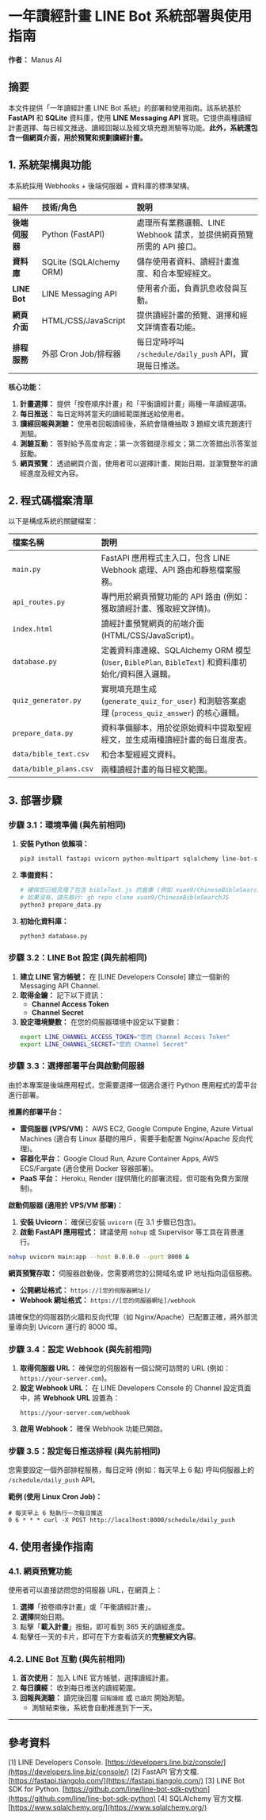 # 一年讀經計畫 LINE Bot 系統部署與使用指南

**作者：** Manus AI

## 摘要

本文件提供「一年讀經計畫 LINE Bot 系統」的部署和使用指南。該系統基於 **FastAPI** 和 **SQLite** 資料庫，使用 **LINE Messaging API** 實現。它提供兩種讀經計畫選擇、每日經文推送、讀經回報以及經文填充題測驗等功能。**此外，系統還包含一個網頁介面，用於預覽和規劃讀經計畫。**

## 1. 系統架構與功能

本系統採用 Webhooks + 後端伺服器 + 資料庫的標準架構。

| 組件 | 技術/角色 | 說明 |
| :--- | :--- | :--- |
| **後端伺服器** | Python (FastAPI) | 處理所有業務邏輯、LINE Webhook 請求，並提供網頁預覽所需的 API 接口。 |
| **資料庫** | SQLite (SQLAlchemy ORM) | 儲存使用者資料、讀經計畫進度、和合本聖經經文。 |
| **LINE Bot** | LINE Messaging API | 使用者介面，負責訊息收發與互動。 |
| **網頁介面** | HTML/CSS/JavaScript | 提供讀經計畫的預覽、選擇和經文詳情查看功能。 |
| **排程服務** | 外部 Cron Job/排程器 | 每日定時呼叫 `/schedule/daily_push` API，實現每日推送。 |

**核心功能：**

1.  **計畫選擇：** 提供「按卷順序計畫」和「平衡讀經計畫」兩種一年讀經選項。
2.  **每日推送：** 每日定時將當天的讀經範圍推送給使用者。
3.  **讀經回報與測驗：** 使用者回報讀經後，系統會隨機抽取 3 題經文填充題進行測驗。
4.  **測驗互動：** 答對給予高度肯定；第一次答錯提示經文；第二次答錯出示答案並鼓勵。
5.  **網頁預覽：** 透過網頁介面，使用者可以選擇計畫、開始日期，並瀏覽整年的讀經進度及經文內容。

## 2. 程式碼檔案清單

以下是構成系統的關鍵檔案：

| 檔案名稱 | 說明 |
| :--- | :--- |
| `main.py` | FastAPI 應用程式主入口，包含 LINE Webhook 處理、API 路由和靜態檔案服務。 |
| `api_routes.py` | 專門用於網頁預覽功能的 API 路由 (例如：獲取讀經計畫、獲取經文詳情)。 |
| `index.html` | 讀經計畫預覽網頁的前端介面 (HTML/CSS/JavaScript)。 |
| `database.py` | 定義資料庫連線、SQLAlchemy ORM 模型 (`User`, `BiblePlan`, `BibleText`) 和資料庫初始化/資料匯入邏輯。 |
| `quiz_generator.py` | 實現填充題生成 (`generate_quiz_for_user`) 和測驗答案處理 (`process_quiz_answer`) 的核心邏輯。 |
| `prepare_data.py` | 資料準備腳本，用於從原始資料中提取聖經經文，並生成兩種讀經計畫的每日進度表。 |
| `data/bible_text.csv` | 和合本聖經經文資料。 |
| `data/bible_plans.csv` | 兩種讀經計畫的每日經文範圍。 |

## 3. 部署步驟

### 步驟 3.1：環境準備 (與先前相同)

1.  **安裝 Python 依賴項：**
    ```bash
    pip3 install fastapi uvicorn python-multipart sqlalchemy line-bot-sdk pandas
    ```

2.  **準備資料：**
    ```bash
    # 確保您已經克隆了包含 bibleText.js 的倉庫 (例如 xuan9/ChineseBibleSearchJS)
    # 如果沒有，請先執行: gh repo clone xuan9/ChineseBibleSearchJS
    python3 prepare_data.py
    ```

3.  **初始化資料庫：**
    ```bash
    python3 database.py
    ```

### 步驟 3.2：LINE Bot 設定 (與先前相同)

1.  **建立 LINE 官方帳號：** 在 [LINE Developers Console] 建立一個新的 Messaging API Channel.
2.  **取得金鑰：** 記下以下資訊：
    *   **Channel Access Token**
    *   **Channel Secret**
3.  **設定環境變數：** 在您的伺服器環境中設定以下變數：
    ```bash
    export LINE_CHANNEL_ACCESS_TOKEN="您的 Channel Access Token"
    export LINE_CHANNEL_SECRET="您的 Channel Secret"
    ```

### 步驟 3.3：選擇部署平台與啟動伺服器

由於本專案是後端應用程式，您需要選擇一個適合運行 Python 應用程式的雲平台進行部署。

**推薦的部署平台：**
*   **雲伺服器 (VPS/VM)：** AWS EC2, Google Compute Engine, Azure Virtual Machines (適合有 Linux 基礎的用戶，需要手動配置 Nginx/Apache 反向代理)。
*   **容器化平台：** Google Cloud Run, Azure Container Apps, AWS ECS/Fargate (適合使用 Docker 容器部署)。
*   **PaaS 平台：** Heroku, Render (提供簡化的部署流程，但可能有免費方案限制)。

**啟動伺服器 (適用於 VPS/VM 部署)：**

1.  **安裝 Uvicorn：** 確保已安裝 `uvicorn` (在 3.1 步驟已包含)。
2.  **啟動 FastAPI 應用程式：** 建議使用 `nohup` 或 Supervisor 等工具在背景運行。

```bash
nohup uvicorn main:app --host 0.0.0.0 --port 8000 &
```
**網頁預覽存取：** 伺服器啟動後，您需要將您的公開域名或 IP 地址指向這個服務。
*   **公開網址格式：** `https://[您的伺服器網址]/`
*   **Webhook 網址格式：** `https://[您的伺服器網址]/webhook`

請確保您的伺服器防火牆和反向代理（如 Nginx/Apache）已配置正確，將外部流量導向到 Uvicorn 運行的 8000 埠。

### 步驟 3.4：設定 Webhook (與先前相同)

1.  **取得伺服器 URL：** 確保您的伺服器有一個公開可訪問的 URL (例如：`https://your-server.com`)。
2.  **設定 Webhook URL：** 在 LINE Developers Console 的 Channel 設定頁面中，將 **Webhook URL** 設置為：
    ```
    https://your-server.com/webhook
    ```
3.  **啟用 Webhook：** 確保 Webhook 功能已開啟。

### 步驟 3.5：設定每日推送排程 (與先前相同)

您需要設定一個外部排程服務，每日定時 (例如：每天早上 6 點) 呼叫伺服器上的 `/schedule/daily_push` API。

**範例 (使用 Linux Cron Job)：**
```cron
# 每天早上 6 點執行一次每日推送
0 6 * * * curl -X POST http://localhost:8000/schedule/daily_push
```

## 4. 使用者操作指南

### 4.1. 網頁預覽功能

使用者可以直接訪問您的伺服器 URL，在網頁上：
1.  **選擇**「按卷順序計畫」或「平衡讀經計畫」。
2.  **選擇**開始日期。
3.  點擊「**載入計畫**」按鈕，即可看到 365 天的讀經進度。
4.  點擊任一天的卡片，即可在下方查看該天的**完整經文內容**。

### 4.2. LINE Bot 互動 (與先前相同)

1.  **首次使用：** 加入 LINE 官方帳號，選擇讀經計畫。
2.  **每日讀經：** 收到每日推送的讀經範圍。
3.  **回報與測驗：** 讀完後回覆 `回報讀經` 或 `已讀完` 開始測驗。
    *   測驗結束後，系統會自動推進到下一天。

---

## 參考資料

[1] LINE Developers Console. [https://developers.line.biz/console/](https://developers.line.biz/console/)
[2] FastAPI 官方文檔. [https://fastapi.tiangolo.com/](https://fastapi.tiangolo.com/)
[3] LINE Bot SDK for Python. [https://github.com/line/line-bot-sdk-python](https://github.com/line/line-bot-sdk-python)
[4] SQLAlchemy 官方文檔. [https://www.sqlalchemy.org/](https://www.sqlalchemy.org/)
